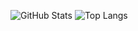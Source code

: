 ![GitHub Stats](https://github-readme-stats-qff233.vercel.app/api?username=qff233&count_private=true&card_width=400px&line_height=26)
![Top Langs](https://github-readme-stats-qff233.vercel.app/api/top-langs/?username=qff233&hide=vim,qml,javascript,html,css,qmake,assembly,cmake&langs_count=10)

